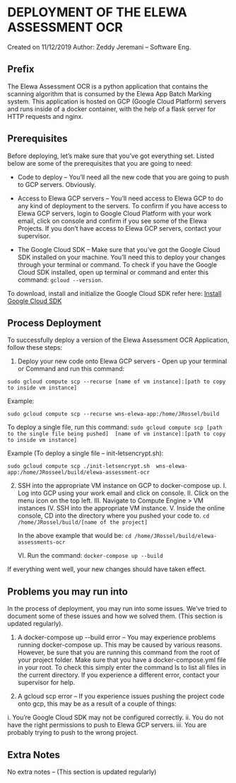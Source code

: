 # DEPLOYMENT OF THE ELEWA ASSESSMENT OCR

Created on 11/12/2019
Author: Zeddy Jeremani – Software Eng.


## Prefix

The Elewa Assessment OCR is a python application that contains the scanning algorithm that is consumed by the Elewa App Batch Marking system. This application is hosted on GCP (Google Cloud Platform) servers and runs inside of a docker container, with the help of a flask server for HTTP requests and nginx.


## Prerequisites 

Before deploying, let’s make sure that you’ve got everything set. Listed below are some of the prerequisites that you are going to need: 

*	Code to deploy – You’ll need all the new code that you are going to push to GCP servers. Obviously.  

*	Access to Elewa GCP servers – You’ll need access to Elewa GCP to do any kind of deployment to the servers. To confirm if you have access to Elewa GCP servers, login to Google Cloud Platform with your work email, click on console and confirm if you see some of the Elewa Projects. If you don’t have access to Elewa GCP servers, contact your supervisor. 
   
*	The Google Cloud SDK – Make sure that you’ve got the Google Cloud SDK installed on your machine. You’ll need this to deploy your changes through your terminal or command. To check if you have the Google Cloud SDK installed, open up terminal or command and enter this command: `gcloud --version`.

To download, install and initialize the Google Cloud SDK refer here: [Install Google Cloud SDK](https://cloud.google.com/sdk/docs/downloads-versioned-archives)


## Process Deployment

To successfully deploy a version of the Elewa Assessment OCR Application, follow these steps: 

1.	Deploy your new code onto Elewa GCP servers - Open up your terminal or Command and run this command: 

`sudo gcloud compute scp --recurse [name of vm instance]:[path to copy to inside vm instance]`

Example:

`sudo gcloud compute scp --recurse wns-elewa-app:/home/JRossel/build`

To deploy a single file, run this command:
`sudo gcloud compute scp [path to the single file being pushed]  [name of vm instance]:[path to copy to inside vm instance]`

Example (To deploy a single file – init-letsencrypt.sh):

`sudo gcloud compute scp ./init-letsencrypt.sh  wns-elewa-app:/home/JRosseel/build/elewa-assessment-ocr`

2.	SSH into the appropriate VM instance on GCP to docker-compose up. 
    I.	Log into GCP using your work email and click on console. 
    II.	Click on the menu icon on the top left. 
    III.	Navigate to Compute Engine > VM instances
    IV.	SSH into the appropriate VM instance. 
    V.	Inside the online console, CD into the directory where you pushed your code to.
    `cd /home/JRossel/build/[name of the project]`

    In the above example that would be: 
    `cd /home/JRossel/build/elewa-assessments-ocr`

    VI.	Run the command: `docker-compose up --build`

If everything went well, your new changes should have taken effect. 


## Problems you may run into

In the process of deployment, you may run into some issues. We’ve tried to document some of these issues and how we solved them. (This section is updated regularly). 

1.	A docker-compose up --build error – You may experience problems running docker-compose up. This may be caused by various reasons. However, be sure that you are running this command from the root of your project folder. Make sure that you have a docker-compose.yml file in your root. To check this simply enter the command ls to list all files in the current directory. If you experience a different error, contact your supervisor for help. 

2.	A gcloud scp error – If you experience issues pushing the project code onto gcp, this may be as a result of a couple of things: 

i.	You’re Google Cloud SDK may not be configured correctly. 
ii.	You do not have the right permissions to push to Elewa GCP servers. 
iii.	You are probably trying to push to the wrong project. 


## Extra Notes

No extra notes – (This section is updated regularly)